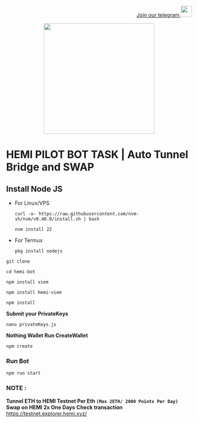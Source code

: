 <p style="font-size:14px" align="right">
<a href="https://t.me/impulseairdrop" target="_blank">Join our telegram <img src="![image](https://github.com/user-attachments/assets/c49ab223-abff-4ede-a6cf-405270f42093)
" width="30"/></a>
</p>

<p align="center">
  <img height="300" height="auto" src="!![photo_2024-09-23_21-50-28](https://github.com/user-attachments/assets/b473e604-8849-4010-b09c-aa12974e6ae4)

)
">
</p>

# HEMI PILOT BOT TASK | Auto Tunnel Bridge and SWAP

## Install Node JS
- For Linux/VPS
  ```
  curl -o- https://raw.githubusercontent.com/nvm-sh/nvm/v0.40.0/install.sh | bash
  ```
  ```
  nvm install 22
  ```
- For Termux
  ```
  pkg install nodejs
  ```

```
git clone 
```
```
cd hemi-bot
```
```
npm install viem
```
```
npm install hemi-viem
```
```
npm install
```
**Submit your PrivateKeys**
```
nano privateKeys.js
```
**Nothing Wallet Run CreateWallet**
```
npm create
```
### Run Bot
```
npm run start
```
### NOTE :
**Tunnel ETH to HEMI Testnet Per Eth ```(Max 2ETH/ 2000 Points Per Day)```**
**Swap on HEMI 2x One Days**
**Check transaction** https://testnet.explorer.hemi.xyz/
